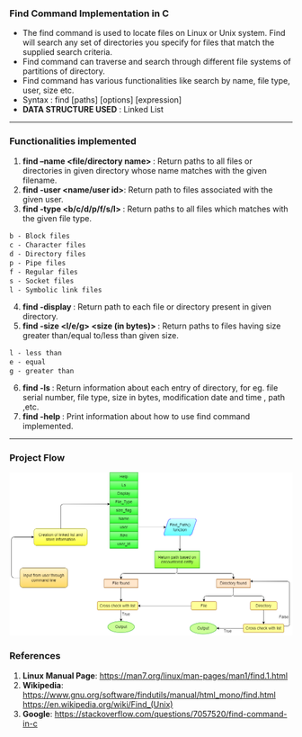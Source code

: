 ### Find Command Implementation in C
* The find command is used to locate files on Linux or Unix system. Find will search any set of directories you specify for files that match the supplied search criteria.
* Find command can traverse and search through different file systems of partitions of directory.
* Find command has various functionalities like search by name, file type, user, size etc.
* Syntax : find [paths] [options] [expression]  
* <b>DATA STRUCTURE USED</b> : Linked List

<hr>

### Functionalities implemented
1. <b>find <directory> –name <file/directory name> </b>:
Return paths to all files or directories in given directory whose name matches with the given filename.
2. <b> find <directory> -user <name/user id></b>:
Return path to files associated with the given user.
3. <b>find <directory> -type <b/c/d/p/f/s/l> </b>:
Return paths to all files which matches with the given file type.
```
b - Block files
c - Character files
d - Directory files
p - Pipe files
f - Regular files
s - Socket files
l - Symbolic link files
```
4. <b>find <directory> -display </b>:
Return path to each file or directory present in given directory.
5. <b>find <directory> -size <l/e/g> <size (in bytes)> </b> : 
Return paths to files having size greater than/equal to/less than given size.
```
l - less than
e - equal
g - greater than
```
6. <b>find <directory> -ls </b>:
Return information about each entry of directory, for eg. file serial number, file type, size in bytes, modification date and time , path ,etc.
7. <b>find <directory> -help </b>:
Print information about how to use find command implemented.

<hr>

### Project Flow
![Project Flow](project_flow.png)

### References
1. <b>Linux Manual Page</b>: https://man7.org/linux/man-pages/man1/find.1.html
2. <b>Wikipedia</b>: https://www.gnu.org/software/findutils/manual/html_mono/find.html
https://en.wikipedia.org/wiki/Find_(Unix)
3. <b>Google</b>: https://stackoverflow.com/questions/7057520/find-command-in-c